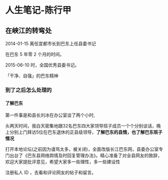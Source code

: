 # 人生笔记-陈行甲

## 在峡江的转弯处

2014-01-15 离任宜都市长到巴东上任县委书记

在巴东 5 年零 2 个月的时间。

2015-06-10 时，全国优秀县委书记。

「干净、自强」的巴东精神

### 到了之后怎么处理的

#### 了解巴东

第一件事是和县长刘冰在办公室谈了两个小时,

头两天时间，我白天密集地跟32名巴东四大家领导班子成员一个个分别谈话，晚上分别上门拜访5位在巴东退休的正县级领导，**了解巴东的县情，也了解巴东班子情况**

打开本地论坛(之前因为谩骂太多，被关闭)，全面改版长江巴东网，县委办公室专门出台了《巴东县网络舆情及时回复管理办法》。精心准备了对全县网友的致辞，欢迎大家提批评意见，希望大家多一些理性，多一些建设性

注册私人 ID ，去看和评论网友的帖子和留言。
